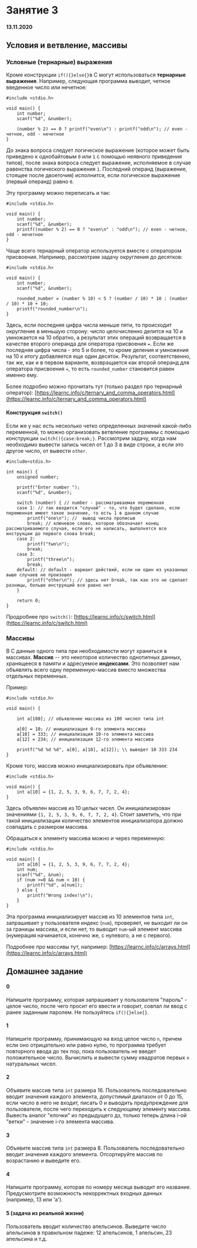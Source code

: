 # Занятие 3

#### 13.11.2020

## Условия и ветвление, массивы

### Условные (тернарные) выражения
Кроме конструкции `if(){}else{}`в C могут использоваться **тернарные выражения**. Например, следующая программа выводит, четное введенное число или нечетное:
```
#include <stdio.h>

void main() {
	int number;
	scanf("%d", &number);
	
	(number % 2) == 0 ? printf("even\n") : printf("odd\n"); // even - четное, odd - нечетное
}
```

До знака вопроса следует логическое выражение (которое может быть приведено к однобайтовым `0` или `1` с помощью неявного приведения типов), после знака вопроса следует выражение, исполняемое в случае равенства логического выражения `1`. Последний операнд (выражение, стоящее после двоеточия) исполнится, если логическое выражение (первый операнд) равно `0`.

Эту программу можно переписать и так:
```
#include <stdio.h>

void main() {
	int number;
	scanf("%d", &number);
	printf((number % 2) == 0 ? "even\n" : "odd\n"); // even - четное, odd - нечетное
}
```

Чаще всего тернарный оператор используется вместе с оператором присвоения. Например, рассмотрим задачу округления до десятков:
```
#include <stdio.h>

void main() {
	int number;
	scanf("%d", &number);
	
	rounded_number = (number % 10) < 5 ? (number / 10) * 10 : (number / 10) * 10 + 10; 
	printf("rounded_number\n");
}
```
Здесь, если последняя цифра числа меньше пяти, то происходит округление в меньшую сторону: число целочисленно делится на 10 и умножается на 10 обратно, а результат этих операций возвращается в качестве второго операнда для оператора присвоения `=`. Если же последняя цифра числа - это 5 и более, то кроме деления и умножения на 10 к итогу добавляется еще один десяток. Результат, соответственно, так же, как и в первом варианте, возвращается как второй операнд для оператора присвоения `=`, то есть `rounded_number` становится равен именно ему.

Более подробно можно прочитать тут (только раздел про тернарный оператор): [https://learnc.info/c/ternary_and_comma_operators.html](https://learnc.info/c/ternary_and_comma_operators.html)

#### Конструкция `switch()`
Если же у нас есть несколько четко определенных значений какой-либо переменной, то можно организовать ветвление программы с помощью конструкции `switch(){case:break;}`. Рассмотрим задачу, когда нам необходимо вывести запись чисел от 1 до 3 в виде строки, а если это другое число, от вывести `other`.
```
#include<stdio.h>
 
int main() {
    unsigned number;
 
    printf("Enter number ");
    scanf("%d", &number);
 
    switch (number) { // number - рассматриваемая переменная
    case 1: // так вводится "случай" - то, что будет сделано, если переменная имеет такое значение, то есть 1 в данном случае
        printf("one\n"); //  вывод числа прописью
        break; // ключевое слово, которое обозначает конец рассматриваемого случая, если его не написать, выполнятся все инструкции до первого слова break;
    case 2:
        printf("two\n");
        break;
    case 3:
        printf("three\n");
        break;
    default: // default - вариант действий, если ни один из указанных выше случаев не произошел
        printf("other\n"); // здесь нет break, так как это не сделает разницы, больше инструкций все равно нет
    }
 
    return 0;
}
```

Продробнее про `switch()`: [https://learnc.info/c/switch.html](https://learnc.info/c/switch.html)

### Массивы
В C данные одного типа при необходимости могут храниться в массивах. **Массив** -- это некоторое количество однотипных данных, хранящееся в памяти и адресуемое **индексами**. Это позволяет нам объявлять всего одну переменную-массив вместо множества отдельных переменных.

Пример:
```
#include <stdio.h>
 
void main() {
 
    int a[100]; // объявление массива из 100 числел типа int
 
    a[0] = 10; // инициализация 0-го элемента массива
    a[10] = 333; // инициализация 10-го элемента массива
    a[12] = 234; // инициализация 12-го элемента массива
    
    printf("%d %d %d", a[0], a[10], a[12]); \\ выведет 10 333 234
}
```

Кроме того, массив можно инициализировать при объявлении:
```
#include <stdio.h>
 
void main() {
    int a[10] = {1, 2, 5, 3, 9, 6, 7, 7, 2, 4};
}
```
Здесь объявлен массив из 10 целых чисел. Он инициализирован значениями `{1, 2, 5, 3, 9, 6, 7, 7, 2, 4}`. Стоит заметить, что при такой инициализации количество элементов инициализатора должно совпадать с размером массива.

Обращаться к элементу массива можно и через переменную:
```
#include <stdio.h>
 
void main() {
    int a[10] = {1, 2, 5, 3, 9, 6, 7, 7, 2, 4};
	int num;
	scanf("%d", &num);
	if (num >=0 && num < 10) {
		printf("%d", a[num]);
	} else {
		printf("Wrong index!\n");
	}
}
```
Эта программа инициализирует массив из 10 элементов типа `int`, запрашивает у пользователя индекс (`num`), проверяет, не выходит ли он за границы массива, и если нет, то выводит `num`-ый элемент массива (нумерация начинается, конечно же, с нулевого, а не с первого).

Подробнее про массивы тут, например: [https://learnc.info/c/arrays.html](https://learnc.info/c/arrays.html)


## Домашнее задание

#### 0
Напишите программу, которая запрашивает у пользователя "пароль" - целое число, после чего просит его ввести и говорит, совпал ли ввод с ранее заданным паролем. Не пользуйтесь `if(){}else{}`.

#### 1
Напишите программу, принимающую на вход целое число `n`, причем если оно отрицательно или равно нулю, то программа требует повторного ввода до тех пор, пока пользователь не введет положительное число. Вычислить и вывести сумму квадратов первых `n` натуральных чисел.

#### 2
Объявите массив типа `int` размера 16. Пользователь последовательно вводит значения каждого элемента, допустимый диапазон от 0 до 15, если число в него не входит, писать 0 и выводить предупреждение для пользователя, после чего переходить к следующему элементу массива. Вывесть аналог "елочки" из предыдущего дз, только теперь длина i-ой "ветки" - значение i-го элемента массива.

#### 3
Объявите массив типа `int` размера 8. Пользователь последовательно вводит значения каждого элемента. Отсортируйте массив по возрастанию и выведите его.

#### 4
Напишите программу, которая по номеру месяца выводит его название. Предусмотрите возможность некорректных входных данных (например, 13 или 'a').

#### 5 (задача из реальной жизни)
Пользователь вводит количество апельсинов. Выведите число апельсинов в правильном падеже: 12 апельсинов, 1 апельсин, 23 апельсина и т.д.

